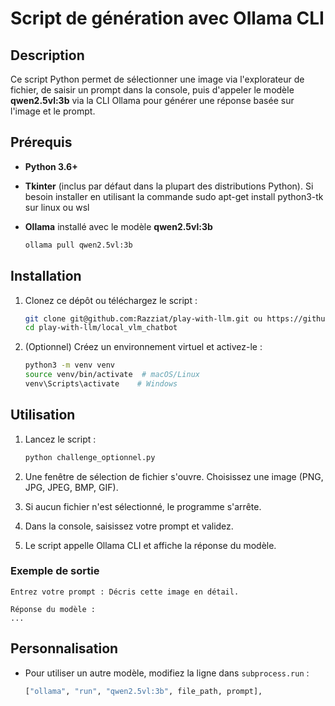 # Script de génération avec Ollama CLI

## Description

Ce script Python permet de sélectionner une image via l'explorateur de fichier, de saisir un prompt dans la console, puis d'appeler le modèle **qwen2.5vl:3b** via la CLI Ollama pour générer une réponse basée sur l'image et le prompt.

## Prérequis

* **Python 3.6+**
* **Tkinter** (inclus par défaut dans la plupart des distributions Python). Si besoin installer en utilisant la commande sudo apt-get install python3-tk sur linux ou wsl
* **Ollama** installé avec le modèle **qwen2.5vl:3b**

  ```bash
  ollama pull qwen2.5vl:3b
  ```

## Installation

1. Clonez ce dépôt ou téléchargez le script :

   ```bash
   git clone git@github.com:Razziat/play-with-llm.git ou https://github.com/Razziat/play-with-llm.git
   cd play-with-llm/local_vlm_chatbot
   ```

2. (Optionnel) Créez un environnement virtuel et activez-le :

   ```bash
   python3 -m venv venv
   source venv/bin/activate  # macOS/Linux
   venv\Scripts\activate    # Windows
   ```

## Utilisation

1. Lancez le script :

   ```bash
   python challenge_optionnel.py
   ```

2. Une fenêtre de sélection de fichier s'ouvre. Choisissez une image (PNG, JPG, JPEG, BMP, GIF).

3. Si aucun fichier n'est sélectionné, le programme s'arrête.

4. Dans la console, saisissez votre prompt et validez.

5. Le script appelle Ollama CLI et affiche la réponse du modèle.

### Exemple de sortie

```console
Entrez votre prompt : Décris cette image en détail.

Réponse du modèle :
...
```

## Personnalisation

* Pour utiliser un autre modèle, modifiez la ligne dans `subprocess.run` :

  ```python
  ["ollama", "run", "qwen2.5vl:3b", file_path, prompt],
  ```
